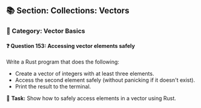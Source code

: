 ## 📚 Section: Collections: Vectors  
### 🔹 Category: Vector Basics  
#### ❓ Question 153: Accessing vector elements safely

Write a Rust program that does the following:

- Create a vector of integers with at least three elements.
- Access the second element safely (without panicking if it doesn't exist).
- Print the result to the terminal.

🔧 **Task:** Show how to safely access elements in a vector using Rust.
